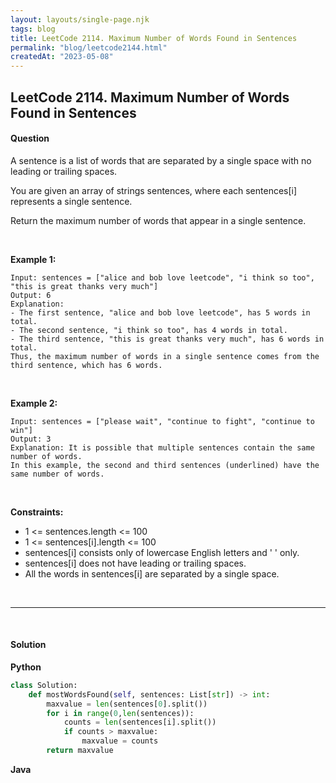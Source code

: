 ```yaml
---
layout: layouts/single-page.njk
tags: blog
title: LeetCode 2114. Maximum Number of Words Found in Sentences
permalink: "blog/leetcode2144.html"
createdAt: "2023-05-08"
---
```


## LeetCode 2114. Maximum Number of Words Found in Sentences


#### Question
A sentence is a list of words that are separated by a single space with no leading or trailing spaces.

You are given an array of strings sentences, where each sentences[i] represents a single sentence.

Return the maximum number of words that appear in a single sentence.

<p>&nbsp;</p>

**Example 1:**

    Input: sentences = ["alice and bob love leetcode", "i think so too", "this is great thanks very much"]
    Output: 6
    Explanation: 
    - The first sentence, "alice and bob love leetcode", has 5 words in total.
    - The second sentence, "i think so too", has 4 words in total.
    - The third sentence, "this is great thanks very much", has 6 words in total.
    Thus, the maximum number of words in a single sentence comes from the third sentence, which has 6 words.

<p>&nbsp;</p>

**Example 2:**

    Input: sentences = ["please wait", "continue to fight", "continue to win"]
    Output: 3
    Explanation: It is possible that multiple sentences contain the same number of words. 
    In this example, the second and third sentences (underlined) have the same number of words.

<p>&nbsp;</p>


**Constraints:**


* 1 <= sentences.length <= 100
* 1 <= sentences[i].length <= 100
* sentences[i] consists only of lowercase English letters and ' ' only.
* sentences[i] does not have leading or trailing spaces.
* All the words in sentences[i] are separated by a single space.

<p>&nbsp;</p>

---

<p>&nbsp;</p>  

#### Solution
**Python**
```Python
class Solution:
    def mostWordsFound(self, sentences: List[str]) -> int:
        maxvalue = len(sentences[0].split())
        for i in range(0,len(sentences)):    
            counts = len(sentences[i].split())
            if counts > maxvalue:
                maxvalue = counts
        return maxvalue
```

**Java**